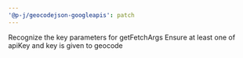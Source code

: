 ```yaml
---
'@p-j/geocodejson-googleapis': patch
---
```


Recognize the key parameters for getFetchArgs
Ensure at least one of apiKey and key is given to geocode
